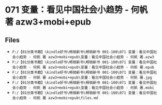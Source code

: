 # 071 变量：看见中国社会小趋势 - 何帆 著 azw3+mobi+epub

## Files

- `F:/【01分类书籍】\kindle好书\畅销新书\畅销新书 001-100\071 变量：看见中国社会小趋势 - 何帆 著 azw3+mobi+epub\变量：看见中国社会小趋势 - 何帆 著.azw3`
- `F:/【01分类书籍】\kindle好书\畅销新书\畅销新书 001-100\071 变量：看见中国社会小趋势 - 何帆 著 azw3+mobi+epub\变量：看见中国社会小趋势 - 何帆 著.epub`
- `F:/【01分类书籍】\kindle好书\畅销新书\畅销新书 001-100\071 变量：看见中国社会小趋势 - 何帆 著 azw3+mobi+epub\变量：看见中国社会小趋势 - 何帆 著.jpg`
- `F:/【01分类书籍】\kindle好书\畅销新书\畅销新书 001-100\071 变量：看见中国社会小趋势 - 何帆 著 azw3+mobi+epub\变量：看见中国社会小趋势 - 何帆 著.mobi`
- `F:/【01分类书籍】\kindle好书\畅销新书\畅销新书 001-100\071 变量：看见中国社会小趋势 - 何帆 著 azw3+mobi+epub\files.md`
